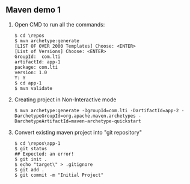 ## Maven demo 1

1. Open CMD to run all the commands:

    ```
    $ cd \repos
    $ mvn archetype:generate
    [LIST OF OVER 2000 Templates] Choose: <ENTER>
    [List of Versions] Choose: <ENTER>
    GroupId:  com.lti
    artifactId: app-1
    package: com.lti
    version: 1.0
    Y: Y
    $ cd app-1
    $ mvn validate
    ```

2.  Creating project in Non-Interactive mode

    ```
    $ mvn archetype:generate -DgroupId=com.lti -DartifactId=app-2 -DarchetypeGroupId=org.apache.maven.archetypes -DarchetypeArtifactId=maven-archetype-quickstart
    ```

3.  Convert existing maven project into "git repository"

    ```
    $ cd \repos\app-1
    $ git status
    ## Expected: an error!
    $ git init .
    $ echo "target\" > .gitignore
    $ git add .
    $ git commit -m "Initial Project"
    ```
